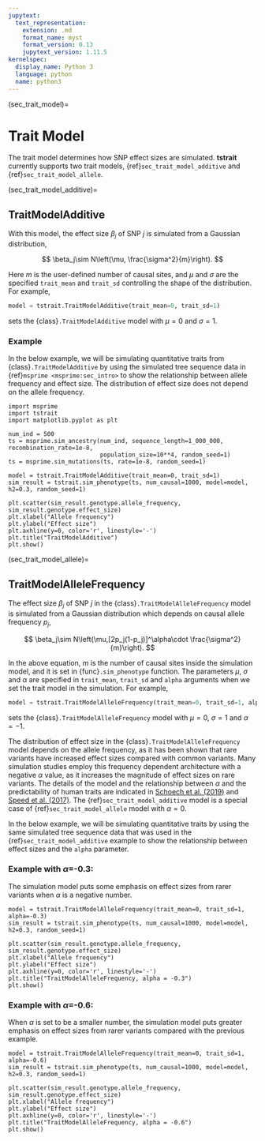 ```yaml
---
jupytext:
  text_representation:
    extension: .md
    format_name: myst
    format_version: 0.13
    jupytext_version: 1.11.5
kernelspec:
  display_name: Python 3
  language: python
  name: python3
---
```


(sec_trait_model)=

# Trait Model

The trait model determines how SNP effect sizes are simulated. **tstrait** currently supports two trait models, {ref}`sec_trait_model_additive` and {ref}`sec_trait_model_allele`.

(sec_trait_model_additive)=

## TraitModelAdditive

With this model, the effect size $\beta_j$ of SNP $j$ is simulated from a Gaussian distribution,

$$
\beta_j\sim N\left(\mu, \frac{\sigma^2}{m}\right).
$$

Here $m$ is the user-defined number of causal sites, and $\mu$ and $\sigma$ are the specified `trait_mean` and `trait_sd` controlling the shape of the distribution. For example,

```Python
model = tstrait.TraitModelAdditive(trait_mean=0, trait_sd=1)
```

sets the {class}`.TraitModelAdditive` model with $\mu=0$ and $\sigma=1$.

### Example

In the below example, we will be simulating quantitative traits from {class}`.TraitModelAdditive` by using the simulated tree sequence data in {ref}`msprime <msprime:sec_intro>` to show the relationship between allele frequency and effect size. The distribution of effect size does not depend on the allele frequency.

```{code-cell} ipython3
import msprime
import tstrait
import matplotlib.pyplot as plt

num_ind = 500
ts = msprime.sim_ancestry(num_ind, sequence_length=1_000_000, recombination_rate=1e-8,
                          population_size=10**4, random_seed=1)
ts = msprime.sim_mutations(ts, rate=1e-8, random_seed=1)

model = tstrait.TraitModelAdditive(trait_mean=0, trait_sd=1)
sim_result = tstrait.sim_phenotype(ts, num_causal=1000, model=model, h2=0.3, random_seed=1)

plt.scatter(sim_result.genotype.allele_frequency, sim_result.genotype.effect_size)
plt.xlabel("Allele frequency")
plt.ylabel("Effect size")
plt.axhline(y=0, color='r', linestyle='-')
plt.title("TraitModelAdditive")
plt.show()
```

(sec_trait_model_allele)=

## TraitModelAlleleFrequency

The effect size $\beta_j$ of SNP $j$ in the {class}`.TraitModelAlleleFrequency` model is simulated from a Gaussian distribution which depends on causal allele frequency $p_j$,

$$
    \beta_j\sim N\left(\mu,[2p_j(1-p_j)]^\alpha\cdot \frac{\sigma^2}{m}\right).
$$

In the above equation, $m$ is the number of causal sites inside the simulation model, and it is set in {func}`.sim_phenotype` function. The parameters $\mu$, $\sigma$ and $\alpha$ are specified in `trait_mean`, `trait_sd` and `alpha` arguments when we set the trait model in the simulation. For example,

```Python
model = tstrait.TraitModelAlleleFrequency(trait_mean=0, trait_sd=1, alpha=-1)
```

sets the {class}`.TraitModelAlleleFrequency` model with $\mu=0$, $\sigma=1$ and $\alpha=-1$.

The distribution of effect size in the {class}`.TraitModelAlleleFrequency` model depends on the allele frequency, as it has been shown that rare variants have increased effect sizes compared with common variants. Many simulation studies employ this frequency dependent architecture with a negative $\alpha$ value, as it increases the magnitude of effect sizes on rare variants. The details of the model and the relationship between $\alpha$ and the predictability of human traits are indicated in [Schoech et al. (2019)](https://doi.org/10.1038/s41467-019-08424-6) and [Speed et al. (2017)](https://doi.org/10.1038/ng.3865). The {ref}`sec_trait_model_additive` model is a special case of {ref}`sec_trait_model_allele` model with $\alpha=0$.

In the below example, we will be simulating quantitative traits by using the same simulated tree sequence data that was used in the {ref}`sec_trait_model_additive` example to show the relationship between effect sizes and the `alpha` parameter.

### Example with $\alpha$=-0.3:

The simulation model puts some emphasis on effect sizes from rarer variants when $\alpha$ is a negative number.

```{code-cell} ipython3
model = tstrait.TraitModelAlleleFrequency(trait_mean=0, trait_sd=1, alpha=-0.3)
sim_result = tstrait.sim_phenotype(ts, num_causal=1000, model=model, h2=0.3, random_seed=1)

plt.scatter(sim_result.genotype.allele_frequency, sim_result.genotype.effect_size)
plt.xlabel("Allele frequency")
plt.ylabel("Effect size")
plt.axhline(y=0, color='r', linestyle='-')
plt.title("TraitModelAlleleFrequency, alpha = -0.3")
plt.show()
```

### Example with $\alpha$=-0.6:

When $\alpha$ is set to be a smaller number, the simulation model puts greater emphasis on effect sizes from rarer variants compared with the previous example.

```{code-cell} ipython3
model = tstrait.TraitModelAlleleFrequency(trait_mean=0, trait_sd=1, alpha=-0.6)
sim_result = tstrait.sim_phenotype(ts, num_causal=1000, model=model, h2=0.3, random_seed=1)

plt.scatter(sim_result.genotype.allele_frequency, sim_result.genotype.effect_size)
plt.xlabel("Allele frequency")
plt.ylabel("Effect size")
plt.axhline(y=0, color='r', linestyle='-')
plt.title("TraitModelAlleleFrequency, alpha = -0.6")
plt.show()
```
